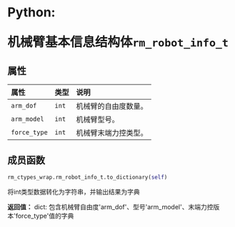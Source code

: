 # <p class="hidden">Python: </p>机械臂基本信息结构体`rm_robot_info_t`

## 属性

|  属性  |  类型  |  说明  |
| :--- | :--- | :--- |
| `arm_dof`     | `int`       | 机械臂的自由度数量。 |
| `arm_model`   | `int`       | 机械臂型号。         |
| `force_type`  | `int`       | 机械臂末端力控类型。 |

## 成员函数

```Python
rm_ctypes_wrap.rm_robot_info_t.to_dictionary(self)
```

将int类型数据转化为字符串，并输出结果为字典

**返回值：**
dict: 包含机械臂自由度'arm_dof'、型号'arm_model'、末端力控版本'force_type'值的字典
